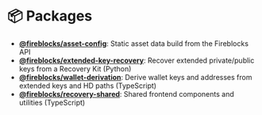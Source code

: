 # 📦 Packages

- [**@fireblocks/asset-config**](asset-config/): Static asset data build from the Fireblocks API
- [**@fireblocks/extended-key-recovery**](extended-key-recovery/): Recover extended private/public keys from a Recovery Kit (Python)
- [**@fireblocks/wallet-derivation**](wallet-derivation/): Derive wallet keys and addresses from extended keys and HD paths (TypeScript)
- [**@fireblocks/recovery-shared**](shared/): Shared frontend components and utilities (TypeScript)
